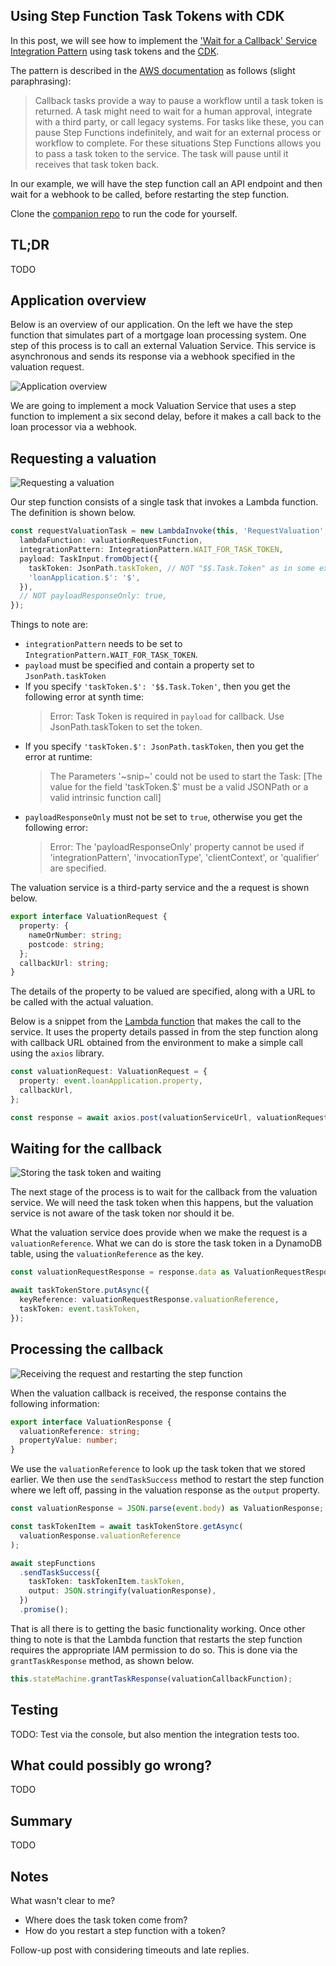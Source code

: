 ## Using Step Function Task Tokens with CDK

In this post, we will see how to implement the ['Wait for a Callback' Service Integration Pattern](https://docs.aws.amazon.com/step-functions/latest/dg/connect-to-resource.html#connect-wait-token) using task tokens and the [CDK](https://aws.amazon.com/cdk/).

The pattern is described in the [AWS documentation](<(https://docs.aws.amazon.com/step-functions/latest/dg/connect-to-resource.html#connect-wait-token)>) as follows (slight paraphrasing):

> Callback tasks provide a way to pause a workflow until a task token is returned. A task might need to wait for a human approval, integrate with a third party, or call legacy systems. For tasks like these, you can pause Step Functions indefinitely, and wait for an external process or workflow to complete. For these situations Step Functions allows you to pass a task token to the service. The task will pause until it receives that task token back.

In our example, we will have the step function call an API endpoint and then wait for a webhook to be called, before restarting the step function.

Clone the [companion repo](https://github.com/andybalham/https://github.com/andybalham/blog-task-tokens) to run the code for yourself.

## TL;DR

TODO

## Application overview

Below is an overview of our application. On the left we have the step function that simulates part of a mortgage loan processing system. One step of this process is to call an external Valuation Service. This service is asynchronous and sends its response via a webhook specified in the valuation request.

![Application overview](https://github.com/andybalham/blog-source-code/blob/master/blog-posts/images/step-function-task-tokens/application-overview.png?raw=true)

We are going to implement a mock Valuation Service that uses a step function to implement a six second delay, before it makes a call back to the loan processor via a webhook.

## Requesting a valuation

![Requesting a valuation](https://github.com/andybalham/blog-source-code/blob/master/blog-posts/images/step-function-task-tokens/overview-diagram-step-01-request.png?raw=true)

Our step function consists of a single task that invokes a Lambda function. The definition is shown below.

```TypeScript
const requestValuationTask = new LambdaInvoke(this, 'RequestValuation', {
  lambdaFunction: valuationRequestFunction,
  integrationPattern: IntegrationPattern.WAIT_FOR_TASK_TOKEN,
  payload: TaskInput.fromObject({
    taskToken: JsonPath.taskToken, // NOT "$$.Task.Token" as in some examples
    'loanApplication.$': '$',
  }),
  // NOT payloadResponseOnly: true,
});
```

Things to note are:

- `integrationPattern` needs to be set to `IntegrationPattern.WAIT_FOR_TASK_TOKEN`.
- `payload` must be specified and contain a property set to `JsonPath.taskToken`
- If you specify `'taskToken.$': '$$.Task.Token'`, then you get the following error at synth time:
  > Error: Task Token is required in `payload` for callback. Use JsonPath.taskToken to set the token.
- If you specify `'taskToken.$': JsonPath.taskToken`, then you get the error at runtime:
  > The Parameters '~snip~' could not be used to start the Task: [The value for the field 'taskToken.$' must be a valid JSONPath or a valid intrinsic function call]
- `payloadResponseOnly` must not be set to `true`, otherwise you get the following error:
  > Error: The 'payloadResponseOnly' property cannot be used if 'integrationPattern', 'invocationType', 'clientContext', or 'qualifier' are specified.

The valuation service is a third-party service and the a request is shown below.

```TypeScript
export interface ValuationRequest {
  property: {
    nameOrNumber: string;
    postcode: string;
  };
  callbackUrl: string;
}
```

The details of the property to be valued are specified, along with a URL to be called with the actual valuation.

Below is a snippet from the [Lambda function](https://github.com/andybalham/blog-task-tokens/blob/master/src/LoanProcessor.ValuationRequestFunction.ts) that makes the call to the service. It uses the property details passed in from the step function along with callback URL obtained from the environment to make a simple call using the `axios` library.

```TypeScript
const valuationRequest: ValuationRequest = {
  property: event.loanApplication.property,
  callbackUrl,
};

const response = await axios.post(valuationServiceUrl, valuationRequest);
```

## Waiting for the callback

![Storing the task token and waiting](https://github.com/andybalham/blog-source-code/blob/master/blog-posts/images/step-function-task-tokens/overview-diagram-step-02-store-token.png?raw=true)

The next stage of the process is to wait for the callback from the valuation service. We will need the task token when this happens, but the valuation service is not aware of the task token nor should it be.

What the valuation service does provide when we make the request is a `valuationReference`. What we can do is store the task token in a DynamoDB table, using the `valuationReference` as the key.

```TypeScript
const valuationRequestResponse = response.data as ValuationRequestResponse;

await taskTokenStore.putAsync({
  keyReference: valuationRequestResponse.valuationReference,
  taskToken: event.taskToken,
});
```

## Processing the callback

![Receiving the request and restarting the step function](https://github.com/andybalham/blog-source-code/blob/master/blog-posts/images/step-function-task-tokens/overview-diagram-step-03-response.png?raw=true)

When the valuation callback is received, the response contains the following information:

```TypeScript
export interface ValuationResponse {
  valuationReference: string;
  propertyValue: number;
}
```

We use the `valuationReference` to look up the task token that we stored earlier. We then use the `sendTaskSuccess` method to restart the step function where we left off, passing in the valuation response as the `output` property.

```TypeScript
const valuationResponse = JSON.parse(event.body) as ValuationResponse;

const taskTokenItem = await taskTokenStore.getAsync(
  valuationResponse.valuationReference
);

await stepFunctions
  .sendTaskSuccess({
    taskToken: taskTokenItem.taskToken,
    output: JSON.stringify(valuationResponse),
  })
  .promise();
```

That is all there is to getting the basic functionality working. Once other thing to note is that the Lambda function that restarts the step function requires the appropriate IAM permission to do so. This is done via the `grantTaskResponse` method, as shown below.

```TypeScript
this.stateMachine.grantTaskResponse(valuationCallbackFunction);
```

## Testing

TODO: Test via the console, but also mention the integration tests too.

## What could possibly go wrong?

TODO

## Summary

TODO

## Notes

What wasn't clear to me?

- Where does the task token come from?
- How do you restart a step function with a token?

Follow-up post with considering timeouts and late replies.
